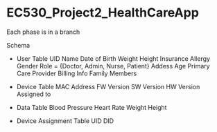 # EC530_Project2_HealthCareApp

Each phase is in a branch

Schema

- User Table
UID
Name
Date of Birth
Weight
Height
Insurance
Allergy
Gender
Role = {Doctor, Admin, Nurse, Patient}
Addess
Age
Primary Care Provider
Billing Info
Family Members

- Device Table
MAC Address
FW Version
SW Version
HW Version
Assigned to

- Data Table
Blood Pressure
Heart Rate
Weight 
Height

- Device Assignment Table
UID
DID
